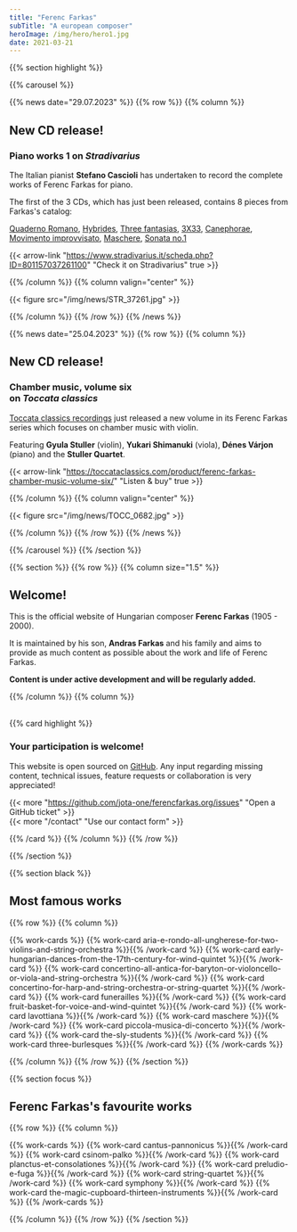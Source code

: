 ```yaml
---
title: "Ferenc Farkas"
subTitle: "A european composer"
heroImage: /img/hero/hero1.jpg
date: 2021-03-21
---
```


{{% section highlight %}}

{{% carousel %}}

{{% news date="29.07.2023" %}}
{{% row %}}
{{% column %}}

## New CD release!
### Piano works 1 on *Stradivarius*

The Italian pianist **Stefano Cascioli** has undertaken to record the complete
works of Ferenc Farkas for piano.

The first of the 3 CDs, which has just been released, contains 8 pieces from
Farkas's catalog:

[Quaderno Romano](/work/?r=quaderno-romano),
[Hybrides](/work/?r=hybrides),
[Three fantasias](/work/?r=three-fantasias),
[3X33](/work/?r=3-x-33),
[Canephorae](/work/?r=canephorae),
[Movimento improvvisato](/work/?r=movimento-improvvisato),
[Maschere](/work/?r=maschere),
[Sonata no.1](/work/?r=sonata-1-for-piano)

{{< arrow-link "https://www.stradivarius.it/scheda.php?ID=801157037261100" "Check it on Stradivarius" true >}}

{{% /column %}}
{{% column valign="center" %}}

{{< figure src="/img/news/STR_37261.jpg" >}}

{{% /column %}}
{{% /row %}}
{{% /news %}}

{{% news date="25.04.2023" %}}
{{% row %}}
{{% column %}}
## New CD release!
### Chamber music, volume six<br>on *Toccata classics*

[Toccata classics recordings](https://toccataclassics.com/) just released a new
volume in its Ferenc Farkas series which focuses on chamber music with violin.

Featuring **Gyula Stuller** (violin), **Yukari Shimanuki** (viola), **Dénes Várjon** (piano) and the **Stuller Quartet**.

{{< arrow-link "https://toccataclassics.com/product/ferenc-farkas-chamber-music-volume-six/" "Listen & buy" true >}}

{{% /column %}}
{{% column valign="center" %}}

{{< figure src="/img/news/TOCC_0682.jpg" >}}

{{% /column %}}
{{% /row %}}
{{% /news %}}

{{% /carousel %}}
{{% /section %}}

{{% section %}}
{{% row %}}
{{% column size="1.5" %}}
## Welcome!

This is the official website of Hungarian composer **Ferenc Farkas** (1905 - 2000).

It is maintained by his son, **Andras Farkas** and his family and aims to provide
as much content as possible about the work and life of Ferenc Farkas.

**Content is under active development and will be regularly added.**

<!--
We currently focus on fullfiling the [catalogue of works](/work) which contains
more than 800 works. We've planned to add musical samples, images and contextual
information for the most famous and played works.
-->

{{% /column %}}
{{% column %}}

<br>
{{% card highlight %}}

### Your participation is welcome!

This website is open sourced on [GitHub](https://github.com/jota-one/ferencfarkas.org).
Any input regarding missing content, technical issues, feature requests or
collaboration is very appreciated!

{{< more "https://github.com/jota-one/ferencfarkas.org/issues" "Open a GitHub ticket" >}}
<br/>
{{< more "/contact" "Use our contact form" >}}

{{% /card %}}
{{% /column %}}
{{% /row %}}

<!--{{% last-updates %}}-->

{{% /section %}}

{{% section black %}}
## Most famous works

{{% row %}}
{{% column %}}

{{% work-cards %}}
{{% work-card aria-e-rondo-all-ungherese-for-two-violins-and-string-orchestra %}}{{% /work-card %}}
{{% work-card early-hungarian-dances-from-the-17th-century-for-wind-quintet %}}{{% /work-card %}}
{{% work-card concertino-all-antica-for-baryton-or-violoncello-or-viola-and-string-orchestra %}}{{% /work-card %}}
{{% work-card concertino-for-harp-and-string-orchestra-or-string-quartet %}}{{% /work-card %}}
{{% work-card funerailles  %}}{{% /work-card %}}
{{% work-card fruit-basket-for-voice-and-wind-quintet %}}{{% /work-card %}}
{{% work-card lavottiana %}}{{% /work-card %}}
{{% work-card maschere %}}{{% /work-card %}}
{{% work-card piccola-musica-di-concerto %}}{{% /work-card %}}
{{% work-card the-sly-students %}}{{% /work-card %}}
{{% work-card three-burlesques %}}{{% /work-card %}}
{{% /work-cards %}}

{{% /column %}}
{{% /row %}}
{{% /section %}}

{{% section focus %}}
## Ferenc Farkas's favourite works

{{% row %}}
{{% column %}}

{{% work-cards %}}
{{% work-card cantus-pannonicus %}}{{% /work-card %}}
{{% work-card csinom-palko %}}{{% /work-card %}}
{{% work-card planctus-et-consolationes %}}{{% /work-card %}}
{{% work-card preludio-e-fuga %}}{{% /work-card %}}
{{% work-card string-quartet %}}{{% /work-card %}}
{{% work-card symphony %}}{{% /work-card %}}
{{% work-card the-magic-cupboard-thirteen-instruments %}}{{% /work-card %}}
{{% /work-cards %}}

{{% /column %}}
{{% /row %}}
{{% /section %}}
